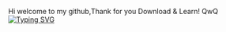 Hi welcome to my github,Thank for you Download & Learn! QwQ
[![Typing SVG](https://readme-typing-svg.demolab.com/?lines=Hellow+World;For+My+dream)](https://git.io/typing-svg)
